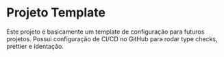 # Projeto Template

Este projeto é basicamente um template de configuração para futuros projetos. Possui configuração de CI/CD no GitHub para rodar type checks, prettier e identação.
